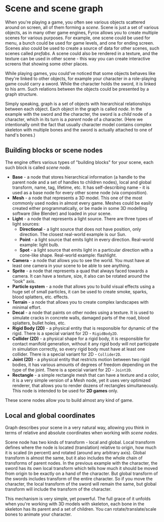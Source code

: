# Scene and scene graph

When you're playing a game, you often see various objects scattered around on screen, all of them forming a
_scene_. Scene is just a set of various objects, as in many other game engines, Fyrox allows you to create multiple
scenes for various purposes. For example, one scene could be used for menu, a bunch could be used for game levels,
and one for ending screen. Scenes also could be used to create a source of data for other scenes, such scenes called
_prefabs_. A scene could also be rendered in a texture, and the texture can be used in other scene - this way you
can create interactive screens that showing some other places.

While playing games, you could've noticed that some objects behaves like they're linked to other objects, for example
your character in a role-playing game could carry a sword. While the character holds the sword, it is linked to his
arm. Such relations between the objects could be presented by a graph structure.

Simply speaking, graph is a set of objects with hierarchical relationships between each object. Each object in the
graph is called _node_. In the example with the sword and the character, the sword is a _child_ node of a character,
which in its turn is a _parent_ node of a character. (Here we intentionally omit the fact that usually character
model contains complex skeleton with multiple bones and the sword is actually attached to one of hand's bones.)

## Building blocks or scene nodes

The engine offers various types of "building blocks" for your scene, each such block is called _scene node_.

- **Base** - a node that stores hierarchical information (a handle to the parent node and a set of handles
  to children nodes), local and global transform, name, tag, lifetime, etc. It has self-describing name - it
  is used as a base node for every other scene node (via composition).
- **Mesh** - a node that represents a 3D model. This one of the most commonly used nodes in almost every game.
  Meshes could be easily created either programmatically, or be made in some 3D modelling software (like Blender)
  and loaded in your scene.
- **Light** - a node that represents a light source. There are three types of light sources:
    - **Directional** - a light source that does not have position, only direction. The closest real-world example
      is our Sun.
    - **Point** - a light source that emits light in every direction. Real-world example: light bulb.
    - **Spot** - a light source that emits light in a particular direction with a cone-like shape. Real-world example:
      flashlight.
- **Camera** - a node that allows you to see the world. You must have at least one camera in your scene to be
  able to see anything.
- **Sprite** - a node that represents a quad that always faced towards a camera. It can have a texture, size, it
  also can be rotated around the "look" axis.
- **Particle system** - a node that allows you to build visual effects using a huge set of small particles, it
  can be used to create smoke, sparks, blood splatters, etc. effects.
- **Terrain** - a node that allows you to create complex landscapes with minimal effort.
- **Decal** - a node that paints on other nodes using a texture. It is used to simulate cracks in concrete walls,
  damaged parts of the road, blood splatters, bullet holes, etc.
- **Rigid Body (2D)** - a physical entity that is responsible for dynamic of the rigid. There is a special variant
for 2D - `RigidBody2D`.
- **Collider (2D)** - a physical shape for a rigid body, it is responsible for contact manifold generation, 
without it any rigid body will not participate in simulation correctly, so every rigid body must have at least
one collider. There is a special variant for 2D - `Collider2D`.
- **Joint (2D)** - a physical entity that restricts motion between two rigid bodies, it has various amounts
of degrees of freedom depending on the type of the joint. There is a special variant for 2D - `Joint2D`.
- **Rectangle** - a simple rectangle mesh that can have a texture and a color, it is a very simple version of 
a Mesh node, yet it uses very optimized renderer, that allows you to render dozens of rectangles simultaneously.
This node is intended to be used for **2D games** only.

These scene nodes allow you to build almost any kind of game.

## Local and global coordinates

Graph describes your scene in a very natural way, allowing you think in terms of relative and absolute coordinates
when working with _scene nodes_.

Scene node has two kinds of transform - local and global. Local transform defines where the node is located
(translation) relative to origin, how much it is scaled (in percent) and rotated (around any arbitrary axis).
Global transform is almost the same, but it also includes the whole chain of transforms of parent nodes. In the
previous example with the character, the sword has its own local transform which tells how much it should be
moved from origin to be exactly on a hand of the character. But global transform of the swords includes transform
of the entire character. So if you move the character, the local transform of the sword will remain the same, but
global transform will include the transform of the character.

This mechanism is very simple, yet powerful. The full grace of it unfolds when you're working with 3D models with
skeleton, each bone in the skeleton has its parent and a set of children. You can rotate/translate/scale bones to
animate your character.
